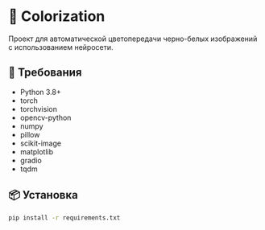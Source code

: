 # 🎨 Colorization

Проект для автоматической цветопередачи черно-белых изображений с использованием нейросети.

## 🔧 Требования
- Python 3.8+
- torch
- torchvision
- opencv-python
- numpy
- pillow
- scikit-image
- matplotlib
- gradio
- tqdm

## 📦 Установка
```bash
pip install -r requirements.txt